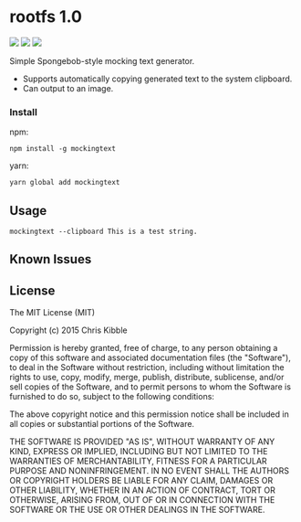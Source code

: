 # rootfs 1.0
[![][npm-badge]][npm-url] [![][issues-badge]][issues-url] [![][license-badge]][license-url]

Simple Spongebob-style mocking text generator.

- Supports automatically copying generated text to the system clipboard.
- Can output to an image.

### Install
npm:
```shell
npm install -g mockingtext
```
yarn:
```shell
yarn global add mockingtext
```

## Usage
```shell
mockingtext --clipboard This is a test string.
```

## Known Issues

## License
The MIT License (MIT)

Copyright (c) 2015 Chris Kibble

Permission is hereby granted, free of charge, to any person obtaining a copy of this software and associated documentation files (the "Software"), to deal in the Software without restriction, including without limitation the rights to use, copy, modify, merge, publish, distribute, sublicense, and/or sell copies of the Software, and to permit persons to whom the Software is furnished to do so, subject to the following conditions:

The above copyright notice and this permission notice shall be included in all copies or substantial portions of the Software.

THE SOFTWARE IS PROVIDED "AS IS", WITHOUT WARRANTY OF ANY KIND, EXPRESS OR IMPLIED, INCLUDING BUT NOT LIMITED TO THE WARRANTIES OF MERCHANTABILITY, FITNESS FOR A PARTICULAR PURPOSE AND NONINFRINGEMENT. IN NO EVENT SHALL THE AUTHORS OR COPYRIGHT HOLDERS BE LIABLE FOR ANY CLAIM, DAMAGES OR OTHER LIABILITY, WHETHER IN AN ACTION OF CONTRACT, TORT OR OTHERWISE, ARISING FROM, OUT OF OR IN CONNECTION WITH THE SOFTWARE OR THE USE OR OTHER DEALINGS IN THE SOFTWARE.

[npm-url]: https://www.npmjs.com/package/mockingtext
[npm-badge]: https://img.shields.io/npm/v/mockingtext.svg
[issues-badge]: https://img.shields.io/github/issues/unarekin/mockingtext.svg
[issues-url]: https://github.com/Unarekin/mockingtext/issues
[license-badge]: https://img.shields.io/github/license/unarekin/mockingtext.svg
[license-url]: https://opensource.org/licenses/MIT
[rootfs]: https://github.com/unarekin/mockingtext